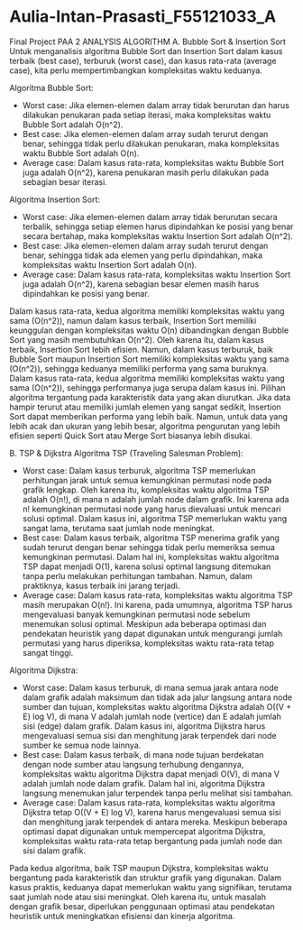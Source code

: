 # Aulia-Intan-Prasasti_F55121033_A
Final Project PAA 2
ANALYSIS ALGORITHM
A. Bubble Sort & Insertion Sort
Untuk menganalisis algoritma Bubble Sort dan Insertion Sort dalam kasus terbaik (best case), terburuk (worst case), dan kasus rata-rata (average case), kita perlu mempertimbangkan kompleksitas waktu keduanya.

Algoritma Bubble Sort:
- Worst case: Jika elemen-elemen dalam array tidak berurutan dan harus dilakukan penukaran pada setiap iterasi, maka kompleksitas waktu Bubble Sort adalah O(n^2).
- Best case: Jika elemen-elemen dalam array sudah terurut dengan benar, sehingga tidak perlu dilakukan penukaran, maka kompleksitas waktu Bubble Sort adalah O(n).
- Average case: Dalam kasus rata-rata, kompleksitas waktu Bubble Sort juga adalah O(n^2), karena penukaran masih perlu dilakukan pada sebagian besar iterasi.

Algoritma Insertion Sort:
- Worst case: Jika elemen-elemen dalam array tidak berurutan secara terbalik, sehingga setiap elemen harus dipindahkan ke posisi yang benar secara bertahap, maka kompleksitas waktu Insertion Sort adalah O(n^2).
- Best case: Jika elemen-elemen dalam array sudah terurut dengan benar, sehingga tidak ada elemen yang perlu dipindahkan, maka kompleksitas waktu Insertion Sort adalah O(n).
- Average case: Dalam kasus rata-rata, kompleksitas waktu Insertion Sort juga adalah O(n^2), karena sebagian besar elemen masih harus dipindahkan ke posisi yang benar.

Dalam kasus rata-rata, kedua algoritma memiliki kompleksitas waktu yang sama (O(n^2)), namun dalam kasus terbaik, Insertion Sort memiliki keunggulan dengan kompleksitas waktu O(n) dibandingkan dengan Bubble Sort yang masih membutuhkan O(n^2). Oleh karena itu, dalam kasus terbaik, Insertion Sort lebih efisien.
Namun, dalam kasus terburuk, baik Bubble Sort maupun Insertion Sort memiliki kompleksitas waktu yang sama (O(n^2)), sehingga keduanya memiliki performa yang sama buruknya.
Dalam kasus rata-rata, kedua algoritma memiliki kompleksitas waktu yang sama (O(n^2)), sehingga performanya juga serupa dalam kasus ini.
Pilihan algoritma tergantung pada karakteristik data yang akan diurutkan. Jika data hampir terurut atau memiliki jumlah elemen yang sangat sedikit, Insertion Sort dapat memberikan performa yang lebih baik. Namun, untuk data yang lebih acak dan ukuran yang lebih besar, algoritma pengurutan yang lebih efisien seperti Quick Sort atau Merge Sort biasanya lebih disukai.

B. TSP & Dijkstra
Algoritma TSP (Traveling Salesman Problem):

- Worst case:
    Dalam kasus terburuk, algoritma TSP memerlukan perhitungan jarak untuk semua kemungkinan permutasi node pada grafik lengkap. Oleh karena itu, kompleksitas waktu algoritma TSP adalah O(n!), di mana n adalah jumlah node dalam grafik. Ini karena ada n! kemungkinan permutasi node yang harus dievaluasi untuk mencari solusi optimal. Dalam kasus ini, algoritma TSP memerlukan waktu yang sangat lama, terutama saat jumlah node meningkat.
- Best case:
    Dalam kasus terbaik, algoritma TSP menerima grafik yang sudah terurut dengan benar sehingga tidak perlu memeriksa semua kemungkinan permutasi. Dalam hal ini, kompleksitas waktu algoritma TSP dapat menjadi O(1), karena solusi optimal langsung ditemukan tanpa perlu melakukan perhitungan tambahan. Namun, dalam praktiknya, kasus terbaik ini jarang terjadi.
- Average case:
    Dalam kasus rata-rata, kompleksitas waktu algoritma TSP masih merupakan O(n!). Ini karena, pada umumnya, algoritma TSP harus mengevaluasi banyak kemungkinan permutasi node sebelum menemukan solusi optimal. Meskipun ada beberapa optimasi dan pendekatan heuristik yang dapat digunakan untuk mengurangi jumlah permutasi yang harus diperiksa, kompleksitas waktu rata-rata tetap sangat tinggi.

Algoritma Dijkstra:

- Worst case:
    Dalam kasus terburuk, di mana semua jarak antara node dalam grafik adalah maksimum dan tidak ada jalur langsung antara node sumber dan tujuan, kompleksitas waktu algoritma Dijkstra adalah O((V + E) log V), di mana V adalah jumlah node (vertice) dan E adalah jumlah sisi (edge) dalam grafik. Dalam kasus ini, algoritma Dijkstra harus mengevaluasi semua sisi dan menghitung jarak terpendek dari node sumber ke semua node lainnya.
- Best case:
    Dalam kasus terbaik, di mana node tujuan berdekatan dengan node sumber atau langsung terhubung dengannya, kompleksitas waktu algoritma Dijkstra dapat menjadi O(V), di mana V adalah jumlah node dalam grafik. Dalam hal ini, algoritma Dijkstra langsung menemukan jalur terpendek tanpa perlu melihat sisi tambahan.
- Average case:
    Dalam kasus rata-rata, kompleksitas waktu algoritma Dijkstra tetap O((V + E) log V), karena harus mengevaluasi semua sisi dan menghitung jarak terpendek di antara mereka. Meskipun beberapa optimasi dapat digunakan untuk mempercepat algoritma Dijkstra, kompleksitas waktu rata-rata tetap bergantung pada jumlah node dan sisi dalam grafik.

Pada kedua algoritma, baik TSP maupun Dijkstra, kompleksitas waktu bergantung pada karakteristik dan struktur grafik yang digunakan. Dalam kasus praktis, keduanya dapat memerlukan waktu yang signifikan, terutama saat jumlah node atau sisi meningkat. Oleh karena itu, untuk masalah dengan grafik besar, diperlukan penggunaan optimasi atau pendekatan heuristik untuk meningkatkan efisiensi dan kinerja algoritma.
